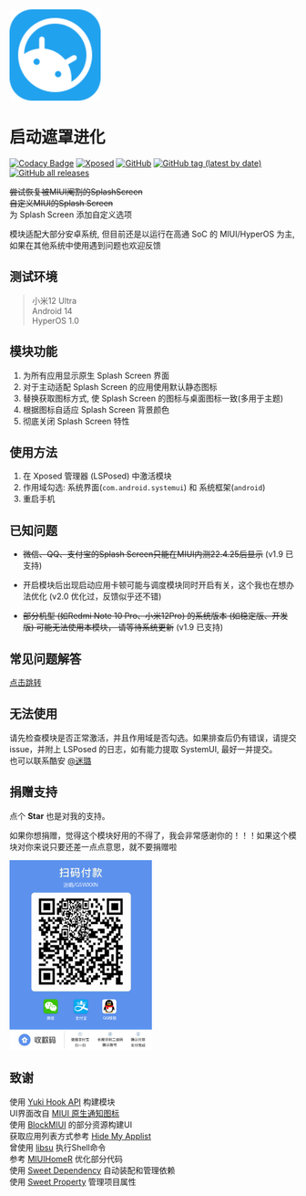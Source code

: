 <img src="https://raw.githubusercontent.com/GSWXXN/RestoreSplashScreen/master/doc/icon.svg" width="160">

# 启动遮罩进化

[![Codacy Badge](https://api.codacy.com/project/badge/Grade/ffbf5a0bdf954416a2e1d4347b1ea797)](https://app.codacy.com/gh/GSWXXN/RestoreSplashScreen?utm_source=github.com&utm_medium=referral&utm_content=GSWXXN/RestoreSplashScreen&utm_campaign=Badge_Grade)
[![Xposed](https://img.shields.io/badge/-Xposed-green?style=flat&logo=Android&logoColor=white)](https://github.com/Xposed-Modules-Repo/com.gswxxn.restoresplashscreen/)
[![GitHub](https://img.shields.io/github/license/GSWXXN/RestoreSplashScreen)](https://github.com/GSWXXN/RestoreSplashScreen/blob/master/LICENSE)
[![GitHub tag (latest by date)](https://img.shields.io/github/v/tag/GSWXXN/RestoreSplashScreen?label=version)](https://github.com/Xposed-Modules-Repo/com.gswxxn.restoresplashscreen/releases)
[![GitHub all releases](https://img.shields.io/github/downloads/Xposed-Modules-Repo/com.gswxxn.restoresplashscreen/total?label=Downloads)](https://github.com/Xposed-Modules-Repo/com.gswxxn.restoresplashscreen/releases)

~~尝试恢复被MIUI阉割的SplashScreen~~  
~~自定义MIUI的Splash Screen~~  
为 Splash Screen 添加自定义选项

模块适配大部分安卓系统, 但目前还是以运行在高通 SoC 的 MIUI/HyperOS 为主, 如果在其他系统中使用遇到问题也欢迎反馈  

## 测试环境

> 小米12 Ultra  
> Android 14  
> HyperOS 1.0

## 模块功能

1. 为所有应用显示原生 Splash Screen 界面
2. 对于主动适配 Splash Screen 的应用使用默认静态图标
3. 替换获取图标方式, 使 Splash Screen 的图标与桌面图标一致(多用于主题)
4. 根据图标自适应 Splash Screen 背景颜色
5. 彻底关闭 Splash Screen 特性

## 使用方法

1. 在 Xposed 管理器 (LSPosed) 中激活模块
2. 作用域勾选: 系统界面(`com.android.systemui`) 和 系统框架(`android`)
3. 重启手机

## 已知问题

- ~~微信、QQ、支付宝的Splash Screen只能在MIUI内测22.4.25后显示~~ (v1.9 已支持)

- 开启模块后出现启动应用卡顿可能与调度模块同时开启有关，这个我也在想办法优化 (v2.0 优化过，反馈似乎还不错)

- ~~部分机型 (如Redmi Note 10 Pro、小米12Pro) 的系统版本 (如稳定版、开发版) 可能无法使用本模块，
请等待系统更新~~ (v1.9 已支持)

## 常见问题解答

[点击跳转](https://gswxxn.coding.net/public/restoresplashscreen/faq/git)

## 无法使用

请先检查模块是否正常激活，并且作用域是否勾选。如果排查后仍有错误，请提交 issue，并附上 LSPosed 的日志，如有能力提取
SystemUI, 最好一并提交。  
也可以联系酷安 [@迷璐](http://www.coolapk.com/u/1189245)

## 捐赠支持

点个 **Star** 也是对我的支持。

如果你想捐赠，觉得这个模块好用的不得了，我会非常感谢你的！！！如果这个模块对你来说只要还差一点点意思，就不要捐赠啦

<img
    src="https://raw.githubusercontent.com/GSWXXN/RestoreSplashScreen/master/doc/donate.png"
    width = "250"
    alt="donate"
/>

## 致谢

使用 [Yuki Hook API](https://github.com/fankes/YukiHookAPI) 构建模块  
UI界面改自 [MIUI 原生通知图标](https://github.com/fankes/MIUINativeNotifyIcon)  
使用 [BlockMIUI](https://github.com/Block-Network/blockmiui) 的部分资源构建UI  
获取应用列表方式参考 [Hide My Applist](https://github.com/Dr-TSNG/Hide-My-Applist)  
曾使用 [libsu](https://github.com/topjohnwu/libsu) 执行Shell命令  
参考 [MIUIHomeR](https://github.com/qqlittleice/MiuiHome_R) 优化部分代码  
使用 [Sweet Dependency](https://github.com/HighCapable/SweetDependency) 自动装配和管理依赖  
使用 [Sweet Property](https://github.com/HighCapable/SweetProperty) 管理项目属性
